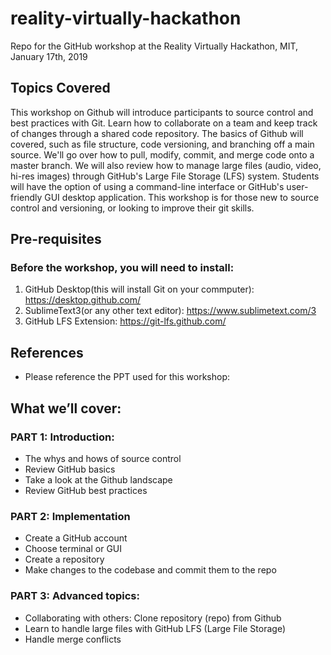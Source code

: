 # reality-virtually-hackathon
Repo for the GitHub workshop at the Reality Virtually Hackathon, MIT, January 17th, 2019

## Topics Covered

This workshop on Github will introduce participants to source control and best practices with Git.  Learn how to collaborate on a team and keep track of changes through a shared code repository.  The basics of Github will covered, such as file structure, code versioning, and branching off a main source. We'll go over how to pull, modify, commit, and merge code onto a master branch.  We will also review how to manage large files (audio, video, hi-res images) through GitHub's Large File Storage (LFS) system.  Students will have the option of using a command-line interface or GitHub's user-friendly GUI desktop application.  This workshop is for those new to source control and versioning, or looking to improve their git skills.

## Pre-requisites

### Before the workshop, you will need to install:

1) GitHub Desktop(this will install Git on your commputer): https://desktop.github.com/
2) SublimeText3(or any other text editor): https://www.sublimetext.com/3
3) GitHub LFS Extension: https://git-lfs.github.com/

## References

* Please reference the PPT used for this workshop: 

## What we’ll cover:

### PART 1: Introduction: 
* The whys and hows of source control
* Review GitHub basics
* Take a look at the Github landscape
* Review GitHub best practices

### PART 2: Implementation
* Create a GitHub account
* Choose terminal or GUI
* Create a repository
* Make changes to the codebase and commit them to the repo

### PART 3: Advanced topics: 
* Collaborating with others: Clone repository (repo) from Github
* Learn to handle large files with GitHub LFS (Large File Storage)
* Handle merge conflicts

